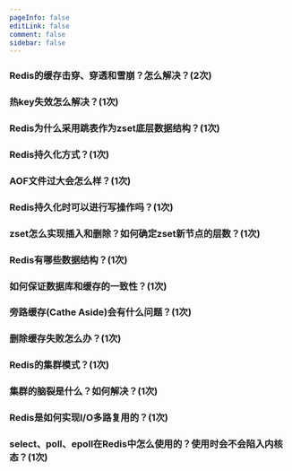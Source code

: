 ```yaml
---
pageInfo: false
editLink: false
comment: false
sidebar: false
---
```



### Redis的缓存击穿、穿透和雪崩？怎么解决？(2次)

### 热key失效怎么解决？(1次)

### Redis为什么采用跳表作为zset底层数据结构？(1次)

### Redis持久化方式？(1次)

### AOF文件过大会怎么样？(1次)

### Redis持久化时可以进行写操作吗？(1次)

### zset怎么实现插入和删除？如何确定zset新节点的层数？(1次)

### Redis有哪些数据结构？(1次)

### 如何保证数据库和缓存的一致性？(1次)

### 旁路缓存(Cathe Aside)会有什么问题？(1次)

### 删除缓存失败怎么办？(1次)

### Redis的集群模式？(1次)

### 集群的脑裂是什么？如何解决？(1次)

### Redis是如何实现I/O多路复用的？(1次)

### select、poll、epoll在Redis中怎么使用的？使用时会不会陷入内核态？(1次)

